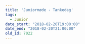 ```yaml
---
title: 'Juniormøde - Tænkedag'
tags:
  - Junior
date_start: "2018-02-20T19:00:00"
date_end: "2018-02-20T21:00:00"
old_id: 7022
---
```


